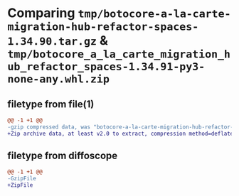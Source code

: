 # Comparing `tmp/botocore-a-la-carte-migration-hub-refactor-spaces-1.34.90.tar.gz` & `tmp/botocore_a_la_carte_migration_hub_refactor_spaces-1.34.91-py3-none-any.whl.zip`

## filetype from file(1)

```diff
@@ -1 +1 @@
-gzip compressed data, was "botocore-a-la-carte-migration-hub-refactor-spaces-1.34.90.tar", last modified: Wed Apr 24 01:02:14 2024, max compression
+Zip archive data, at least v2.0 to extract, compression method=deflate
```

## filetype from diffoscope

```diff
@@ -1 +1 @@
-GzipFile
+ZipFile
```

